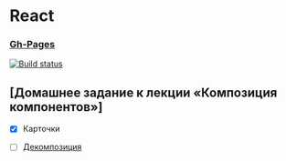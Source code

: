 # React
### [Gh-Pages](https://Dzuba110729.github.io/ra-composition-cards/)

[![Build status](https://ci.appveyor.com/api/projects/status/3jsbenm5kw7bqjsu/branch/master?svg=true)](https://ci.appveyor.com/project/Dzuba110729/ra-composition-cards)

## [Домашнее задание к лекции «Композиция компонентов»]

- [x] Карточки
- [ ] [Декомпозиция](https://github.com/Dzuba110729/ra-composition-decomposition)

